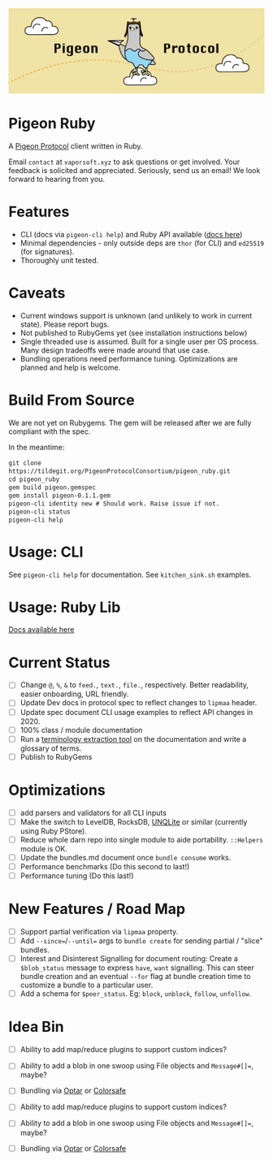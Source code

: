 ![](logo.png)

# Pigeon Ruby

A [Pigeon Protocol](https://tildegit.org/PigeonProtocolConsortium/protocol_spec) client written in Ruby.

Email `contact` at `vaporsoft.xyz` to ask questions or get involved. Your feedback is solicited and appreciated. Seriously, send us an email! We look forward to hearing from you.

# Features

 * CLI (docs via `pigeon-cli help`) and Ruby API available ([docs here](ruby_tutorial.md))
 * Minimal dependencies - only outside deps are `thor` (for CLI) and `ed25519` (for signatures).
 * Thoroughly unit tested.

# Caveats

 * Current windows support is unknown (and unlikely to work in current state). Please report bugs.
 * Not published to RubyGems yet (see installation instructions below)
 * Single threaded use is assumed. Built for a single user per OS process. Many design tradeoffs were made around that use case.
 * Bundling operations need performance tuning. Optimizations are planned and help is welcome.

# Build From Source

We are not yet on Rubygems. The gem will be released after we are fully compliant with the spec.

In the meantime:

```
git clone https://tildegit.org/PigeonProtocolConsortium/pigeon_ruby.git
cd pigeon_ruby
gem build pigeon.gemspec
gem install pigeon-0.1.1.gem
pigeon-cli identity new # Should work. Raise issue if not.
pigeon-cli status
pigeon-cli help
```

# Usage: CLI

See `pigeon-cli help` for documentation.
See `kitchen_sink.sh` examples.

# Usage: Ruby Lib

[Docs available here](ruby_tutorial.md)

# Current Status

 - [ ] Change `@`, `%`, `&` to `feed.`, `text.`, `file.`, respectively. Better readability, easier onboarding, URL friendly.
 - [ ] Update Dev docs in protocol spec to reflect changes to `lipmaa` header.
 - [ ] Update spec document CLI usage examples to reflect API changes in 2020.
 - [ ] 100% class / module documentation
 - [ ] Run a [terminology extraction tool](https://www.visualthesaurus.com/vocabgrabber/#) on the documentation and write a glossary of terms.
 - [ ] Publish to RubyGems

# Optimizations

 - [ ] add parsers and validators for all CLI inputs
 - [ ] Make the switch to LevelDB, RocksDB, [UNQLite](https://unqlite.org/features.html) or similar (currently using Ruby PStore).
 - [ ] Reduce whole darn repo into single module to aide portability. `::Helpers` module is OK.
 - [ ] Update the bundles.md document once `bundle consume` works.
 - [ ] Performance benchmarks (Do this second to last!)
 - [ ] Performance tuning (Do this last!)

# New Features / Road Map

 - [ ] Support partial verification via `lipmaa` property.
 - [ ] Add `--since=`/`--until=` args to `bundle create` for sending partial / "slice" bundles.
 - [ ] Interest and Disinterest Signalling for document routing: Create a `$blob_status` message to express `have`, `want` signalling. This can steer bundle creation and an eventual `--for` flag at bundle creation time to customize a bundle to a particular user.
 - [ ] Add a schema for `$peer_status`. Eg: `block`, `unblock`, `follow`, `unfollow`.

# Idea Bin

 - [ ] Ability to add map/reduce plugins to support custom indices?
 - [ ] Ability to add a blob in one swoop using File objects and `Message#[]=`, maybe?
 - [ ] Bundling via [Optar](http://ronja.twibright.com/optar/) or [Colorsafe](https://github.com/colorsafe/colorsafe)

 - [ ] Ability to add map/reduce plugins to support custom indices?
 - [ ] Ability to add a blob in one swoop using File objects and `Message#[]=`, maybe?
 - [ ] Bundling via [Optar](http://ronja.twibright.com/optar/) or [Colorsafe](https://github.com/colorsafe/colorsafe)
